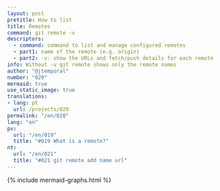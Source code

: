 ```yaml
---
layout: post
pretitle: How to list
title: Remotes
command: git remote -v
descriptors:
  - command: command to list and manage configured remotes
  - part1: name of the remote (e.g. origin)
  - part2: -v: show the URLs and fetch/push details for each remote
info: Without -v git remote shows only the remote names
author: "@jtemporal"
number: "020"
mermaid: true
use_static_image: true
translations:
- lang: pt
  url: /projects/020
permalink: "/en/020"
lang: "en"
pv:
  url: "/en/019"
  title: "#019 What is a remote?"
nt:
  url: "/en/021"
  title: "#021 git remote add name url"
---
```


{% include mermaid-graphs.html %}
